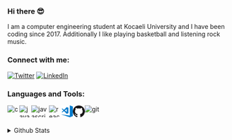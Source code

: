 ### Hi there 😎


I am a computer engineering student at Kocaeli University and I have been coding since 2017. Additionally I like playing basketball and listening rock music.

### Connect with me:

 <a href="https://twitter.com/EyupOkur" target="_blank"><img alt="Twitter" src="https://img.shields.io/badge/twitter-%231DA1F2.svg?&style=for-the-badge&logo=twitter&logoColor=white" /></a> 
 <a href="https://www.linkedin.com/in/ey-up" target="_blank"><img alt="LinkedIn" src="https://img.shields.io/badge/linkedin-%230077B5.svg?&style=for-the-badge&logo=linkedin&logoColor=white" /></a> 

### Languages and Tools:

<p  align="left" > 
 
<img  align="left" src="https://devicons.github.io/devicon/devicon.git/icons/c/c-original.svg" alt="c" width="27px" height="27px"/>
<img  align="left" src="https://devicons.github.io/devicon/devicon.git/icons/java/java-original-wordmark.svg" alt="java" width="27px" height="27px"/>
<img  align="left" src="https://devicons.github.io/devicon/devicon.git/icons/javascript/javascript-original.svg" alt="javascript" width="40" height="27px"/> 
<img  align="left" src="https://reactnative.dev/img/header_logo.svg" alt="reactnative" width="27px" height="27px"/>
<img  align="left"  alt="Visual Studio Code" width="27px" heigth="27px" src="https://raw.githubusercontent.com/github/explore/80688e429a7d4ef2fca1e82350fe8e3517d3494d/topics/visual-studio-code/visual-studio-code.png" />
<img  align="left" alt="GitHub" width="27px" heigth="27px" src="https://raw.githubusercontent.com/github/explore/78df643247d429f6cc873026c0622819ad797942/topics/github/github.png" />
<img  align="left" src="https://www.vectorlogo.zone/logos/git-scm/git-scm-icon.svg" alt="git" width="40" height="27px"/>

</p>

<br />
<br />


<p align="left" > 

<details>
 
<summary>Github Stats</summary>
<p><img src="https://github-readme-stats.vercel.app/api?username=ey-up&amp;show_icons=true" alt="GitHub Stats"></p>

</details>

</p>





<!--
**ey-up/ey-up** is a ✨ _special_ ✨ repository because its `README.md` (this file) appears on your GitHub profile.

-->
